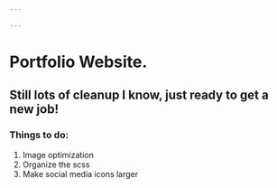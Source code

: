 ```yaml
---

---
```


# Portfolio Website.

## Still lots of cleanup I know, just ready to get a new job!

### Things to do:

1.  Image optimization
2.  Organize the scss
3.  Make social media icons larger
